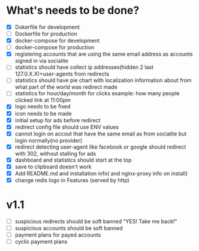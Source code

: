 # What's needs to be done?

- [x] Dokerfile for development
- [ ] Dockerfile for production
- [x] docker-compose for development
- [ ] docker-compose for production
- [x] registering accounts that are using the same email address as accounts signed in via socialite
- [ ] statistics should have collect ip addresses(hidden 2 last 127.0.X.X)+user-agents from redirects
- [ ] statistics should have pie chart with localization information about from what part of the world was redirect made
- [ ] statistics for hour/day/month for clicks example: how many people clicked link at 11:00pm
- [x] logo needs to be fixed
- [x] icon needs to be made
- [x] initial setup for ads before redirect
- [x] redirect config file should use ENV values
- [x] cannot login on accout that have the same email as from socialite but login normally(no provider)
- [x] redirect detecting user-agent like facebook or google should redirect with 302, without stalling for ads
- [x] dashboard and statistics should start at the top
- [x] save to clipboard doesn't work
- [x] Add README.md and installation info( and nginx-proxy info on install)
- [x] change redis logo in Features (served by http)

# v1.1
- [ ] suspicious redirects should be soft banned "YES! Take me back!"
- [ ] suspicious accounts should be soft banned
- [ ] payment plans for payed accounts
- [ ] cyclic payment plans